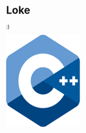 # Loke
:)

<!-- Markdown syntax doesn't support resizing of images -->
<img src="https://github.com/StudyRealm/Loke/blob/main/.graphics/c-plus-plus-wallpapers.png"  width="200" height="250" alt="C++ logo" align="center"> 
